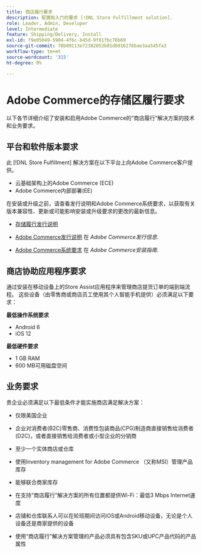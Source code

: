 ```yaml
---
title: 商店履行要求
description: 配置和入门的要求 [!DNL Store Fulfillment solution].
role: Leader, Admin, Developer
level: Intermediate
feature: Shipping/Delivery, Install
exl-id: f9e05049-5904-4f6c-b45d-9f81fbc76b69
source-git-commit: 78b09113e72382053b01d6016276bae3aa545fa3
workflow-type: tm+mt
source-wordcount: '315'
ht-degree: 0%

---
```


# Adobe Commerce的存储区履行要求

以下各节详细介绍了安装和启用Adobe Commerce的“商店履行”解决方案的技术和业务要求。

## 平台和软件版本要求

此 [!DNL Store Fulfillment] 解决方案在以下平台上向Adobe Commerce客户提供。

- 云基础架构上的Adobe Commerce (ECE)
- Adobe Commerce内部部署(EE)

在安装或升级之前，请查看发行说明和Adobe Commerce系统要求，以获取有关版本兼容性、更新或可能影响安装或升级要求的更改的最新信息。

- [存储履行发行说明](release-notes.md)

- [Adobe Commerce发行说明](https://experienceleague.adobe.com/docs/commerce-operations/release/versions.html) 在 *Adobe Commerce发行信息*.

- [Adobe Commerce系统要求](https://experienceleague.adobe.com/docs/commerce-operations/installation-guide/system-requirements.html) 在 *Adobe Commerce安装指南*.


## 商店协助应用程序要求

通过安装在移动设备上的Store Assist应用程序来管理商店提货订单的端到端流程。 这些设备（由零售商或商店员工使用其个人智能手机提供）必须满足以下要求：

**最低操作系统要求**

- Android 6
- iOS 12

**最低硬件要求**

- 1 GB RAM
- 600 MB可用磁盘空间

## 业务要求

贵企业必须满足以下最低条件才能实施商店满足解决方案：

- 仅限美国企业

- 企业对消费者(B2C)零售商、消费性包装商品(CPG)制造商直接销售给消费者(D2C)，或者直接销售给消费者或小型企业的分销商

- 至少一个实体商店或仓库

- 使用Inventory management for Adobe Commerce （又称MSI）管理产品库存

- 能够联合商家库存

- 在支持“商店履行”解决方案的所有位置都提供Wi-Fi：最低3 Mbps Internet速度

- 店铺和仓库联系人可以在轮班期间访问iOS或Android移动设备，无论是个人设备还是商家提供的设备

- 使用“商店履行”解决方案管理的产品必须具有包含SKU或UPC产品代码的产品属性
